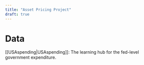 ```yaml
---
title: "Asset Pricing Project"
draft: true
---
```

# Data
[[USAspending|USAspending]]: The learning hub for the fed-level government expenditure.
